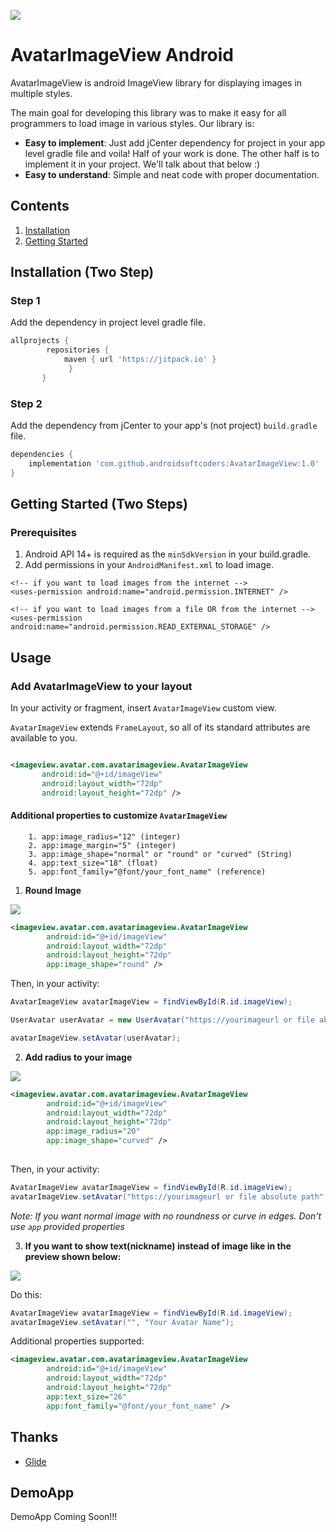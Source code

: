 [![](https://jitpack.io/v/indra58/AvatarImageView.svg)](https://jitpack.io/#indra58/AvatarImageView)

# AvatarImageView Android

AvatarImageView is android ImageView library for displaying images in multiple styles.

The main goal for developing this library was to make it easy for all programmers to load image in various styles.
Our library is:

- **Easy to implement**: Just add jCenter dependency for project in your app level gradle file and voila! Half of your work is done. The other half is to implement it in your project. We'll talk about that below :)
- **Easy to understand**: Simple and neat code with proper documentation.

## Contents

1. [Installation](#installation-two-step)
1. [Getting Started](#getting-started-two-steps)

## Installation (Two Step)

### Step 1

Add the dependency in project level gradle file.

```groovy
allprojects {
		repositories {
			maven { url 'https://jitpack.io' }
		     }
	   }
```

### Step 2

Add the dependency from jCenter to your app's (not project) `build.gradle` file.

```groovy
dependencies {
    implementation 'com.github.androidsoftcoders:AvatarImageView:1.0'
}
```

## Getting Started (Two Steps)

### Prerequisites

1. Android API 14+ is required as the `minSdkVersion` in your build.gradle.
2. Add permissions in your `AndroidManifest.xml` to load image.

```manifest
<!-- if you want to load images from the internet -->
<uses-permission android:name="android.permission.INTERNET" /> 

<!-- if you want to load images from a file OR from the internet -->
<uses-permission android:name="android.permission.READ_EXTERNAL_STORAGE" />
```

## Usage

### Add AvatarImageView to your layout

In your activity or fragment, insert `AvatarImageView` custom view.

`AvatarImageView` extends `FrameLayout`, so all of its standard attributes are available to you.

```xml

<imageview.avatar.com.avatarimageview.AvatarImageView
       android:id="@+id/imageView"
       android:layout_width="72dp"
       android:layout_height="72dp" />

```

#### Additional properties to customize `AvatarImageView`

```text
    1. app:image_radius="12" (integer)
    2. app:image_margin="5" (integer)
    3. app:image_shape="normal" or "round" or "curved" (String)
    4. app:text_size="18" (float)
    5. app:font_family="@font/your_font_name" (reference)
```

1. **Round Image**

![](https://image.ibb.co/goWDTK/round.png)

```xml
<imageview.avatar.com.avatarimageview.AvatarImageView
        android:id="@+id/imageView"
        android:layout_width="72dp"
        android:layout_height="72dp"
        app:image_shape="round" />
```


Then, in your activity:
```java
AvatarImageView avatarImageView = findViewById(R.id.imageView);

UserAvatar userAvatar = new UserAvatar("https://yourimageurl or file absolute path or file itself", "Avatar Name");

avatarImageView.setAvatar(userAvatar);
```

2. **Add radius to your image**

![](https://image.ibb.co/eAkJvz/curve.png)

```xml
<imageview.avatar.com.avatarimageview.AvatarImageView
        android:id="@+id/imageView"
        android:layout_width="72dp"
        android:layout_height="72dp"
        app:image_radius="20"
        app:image_shape="curved" />
        
```

Then, in your activity:
```java
AvatarImageView avatarImageView = findViewById(R.id.imageView);
avatarImageView.setAvatar("https://yourimageurl or file absolute path", "Avatar Name");
```

*Note: If you want normal image with no roundness or curve in edges. Don't use `app` provided properties*

3. **If you want to show text(nickname) instead of image like in the preview shown below:**

![](https://image.ibb.co/iT242e/textimage.png)

Do this:
```java
AvatarImageView avatarImageView = findViewById(R.id.imageView);
avatarImageView.setAvatar("", "Your Avatar Name");
```

Additional properties supported:
```xml
<imageview.avatar.com.avatarimageview.AvatarImageView
        android:id="@+id/imageView"
        android:layout_width="72dp"
        android:layout_height="72dp"
        app:text_size="26"
        app:font_family="@font/your_font_name" />
```


## Thanks

- [Glide](https://github.com/bumptech/glide)

## DemoApp
DemoApp Coming Soon!!!

